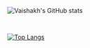 <!--
**vaishakhshetty/vaishakhshetty** is a ✨ _special_ ✨ repository because its `README.md` (this file) appears on your GitHub profile.

Here are some ideas to get you started:

- 🔭 I’m currently working on ...
- 🌱 I’m currently learning ...
- 👯 I’m looking to collaborate on ...
- 🤔 I’m looking for help with ...
- 💬 Ask me about ...
- 📫 How to reach me: ...
- 😄 Pronouns: ...
- ⚡ Fun fact: ...
-->

![Vaishakh's GitHub stats](https://github-readme-stats.vercel.app/api?username=vaishakhshetty&show_icons=true&theme=tokyonight)

<br/>

[![Top Langs](https://github-readme-stats.vercel.app/api/top-langs/?username=vaishakhshetty&layout=compact&theme=tokyonight)](https://github.com/vaishakhshetty/github-readme-stats)
